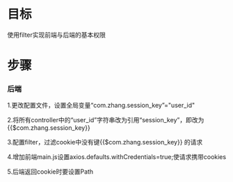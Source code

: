 # 目标

使用filter实现前端与后端的基本权限

# 步骤

### 后端

1.更改配置文件，设置全局变量“com.zhang.session_key”="user_id"

2.将所有controller中的“user_id”字符串改为引用“session_key”，即改为{{$com.zhang.session_key}}

3.配置filter，过滤cookie中没有键{{$com.zhang.session_key}} 的请求

4.增加前端main.js设置axios.defaults.withCredentials=true;使请求携带cookies

5.后端返回cookie时要设置Path

